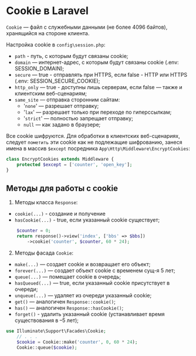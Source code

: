 # Cookie в Laravel

`Cookie` — файл с служебными данными (не более 4096 байтов), хранящийся на стороне клиента.

Настройка cookie в `config\session.php`: 

- `path` -  путь, с которым будут связаны cookie;
- `domain` — интернет-адрес, с которым будут связаны cookie (.env: SESSION_DOMAIN);
- `secure` — true - отправлять при HTTPS, если false - HTTP или HTTPS (.env: SESSION_SECURE_COOKIE);
- `http_only` — true - доступны лишь серверам, если false — также и клиентским веб-сценариям; 
- `same_site` — отправка сторонним сайтам:
    - '`none`' — разрешает отправку;
    - '`lax`' — разрешает только при переходе по гиперссылкам; 
    - '`strict`' — полностью запрещает отправку;
    - `null` — как задано в браузере;

Все cookie шифруются. Для обработки в клиентских веб-сценариях, следует `пометить` эти cookie как не подлежащие шифрованию, занеся имена в массив `$except` посредника `App\Http\Middleware\EncryptCookies`:

```php
class EncryptCookies extends Middleware {
    protected $except = ['counter', 'open_key'];
} 
```

## Методы для работы с cookie 

1) Методы класса `Response`:
- `cookie(...)` - создание и получение
- `hasCookie(...)` - true, если указанный cookie существует;

```php
    $counter = 0;
    return response()->view('index', ['bbs' => $bbs])
        ->cookie('counter', $counter, 60 * 24); 
```

2) Методы фасада `Cookie`:
- `make(...)` — создает cookie и возвращает его объект;
- `forever(...)` — создает объект cookie с временем сущ-я 5 лет;
- `queue(...)` — помещает cookie в очередь;
- `hasQueued(...)` — true, если указанный cookie присутствует в очереди;
- `unqueue(...)` — удаляет из очереди указанный cookie;
- `get()` — аналогичен `Response::cookie()`;
- `has()` — аналогичен `Response::hasCookie()`;
-  `forget()` - удалить указанный cookie (устанавливает время существования в –5 лет);

```php
use Illuminate\Support\Facades\Cookie;
    // . . .
    $cookie = Cookie::make('counter', 0, 60 * 24);
    Cookie::queue($cookie); 
```
